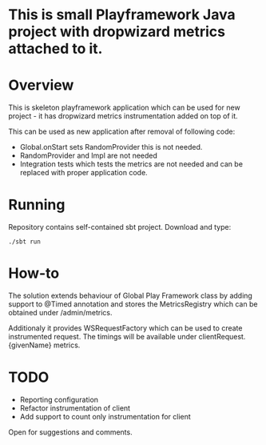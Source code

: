 This is small Playframework Java project with dropwizard metrics attached to it.
=================================

# Overview
This is skeleton playframework application which can be used for new project - it has dropwizard metrics instrumentation added on top of it.

This can be used as new application after removal of following code:
* Global.onStart sets RandomProvider this is not needed.
* RandomProvider and Impl are not needed
* Integration tests which tests the metrics are not needed and can be replaced with proper application code.

# Running

Repository contains self-contained sbt project. Download and type:

```
./sbt run
```

# How-to

The solution extends behaviour of Global Play Framework class by adding support to @Timed annotation and stores the MetricsRegistry
which can be obtained under /admin/metrics.

Additionaly it provides WSRequestFactory which can be used to create instrumented request. The timings will be available under
clientRequest.{givenName} metrics.

# TODO

* Reporting configuration
* Refactor instrumentation of client
* Add support to count only instrumentation for client

Open for suggestions and comments.